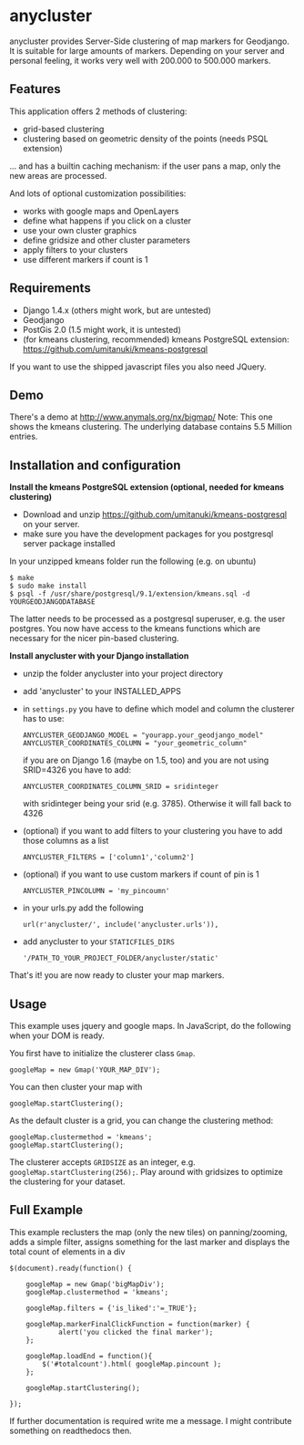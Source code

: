 anycluster
==========

anycluster provides Server-Side clustering of map markers for Geodjango. It is suitable for large amounts of markers. 
Depending on your server and personal feeling, it works very well with 200.000 to 500.000 markers.

Features
--------

This application offers 2 methods of clustering:
- grid-based clustering
- clustering based on geometric density of the points (needs PSQL extension)

... and has a builtin caching mechanism: if the user pans a map, only the new areas are processed.

And lots of optional customization possibilities:
- works with google maps and OpenLayers
- define what happens if you click on a cluster
- use your own cluster graphics
- define gridsize and other cluster parameters
- apply filters to your clusters
- use different markers if count is 1


Requirements
------------

- Django 1.4.x (others might work, but are untested)
- Geodjango
- PostGis 2.0 (1.5 might work, it is untested)
- (for kmeans clustering, recommended) kmeans PostgreSQL extension: https://github.com/umitanuki/kmeans-postgresql

If you want to use the shipped javascript files you also need JQuery.


Demo
----

There's a demo at http://www.anymals.org/nx/bigmap/
Note: This one shows the kmeans clustering. The underlying database contains 5.5 Million entries.


Installation and configuration
------------------------------
__Install the kmeans PostgreSQL extension (optional, needed for kmeans clustering)__
- Download and unzip https://github.com/umitanuki/kmeans-postgresql on your server.
- make sure you have the development packages for you postgresql server package installed

In your unzipped kmeans folder run the following (e.g. on ubuntu)

    $ make
    $ sudo make install
    $ psql -f /usr/share/postgresql/9.1/extension/kmeans.sql -d YOURGEODJANGODATABASE

The latter needs to be processed as a postgresql superuser, e.g. the user postgres.
You now have access to the kmeans functions which are necessary for the nicer pin-based clustering.


__Install anycluster with your Django installation__
- unzip the folder anycluster into your project directory
- add 'anycluster' to your INSTALLED_APPS
- in ``settings.py`` you have to define which model and column the clusterer has to use:

    ``ANYCLUSTER_GEODJANGO_MODEL = "yourapp.your_geodjango_model"``
    ``ANYCLUSTER_COORDINATES_COLUMN = "your_geometric_column"``
    
    if you are on Django 1.6 (maybe on 1.5, too) and you are not using SRID=4326 you have to add:
    
    ``ANYCLUSTER_COORDINATES_COLUMN_SRID = sridinteger``
    
    with sridinteger being your srid (e.g. 3785). Otherwise it will fall back to 4326

- (optional) if you want to add filters to your clustering you have to add those columns as a list

    ``ANYCLUSTER_FILTERS = ['column1','column2']``

- (optional) if you want to use custom markers if count of pin is 1

    ``ANYCLUSTER_PINCOLUMN = 'my_pincoumn'``

- in your urls.py add the following

    ``url(r'anycluster/', include('anycluster.urls')),``
    
- add anycluster to your ``STATICFILES_DIRS``

    ``'/PATH_TO_YOUR_PROJECT_FOLDER/anycluster/static'``


That's it! you are now ready to cluster your map markers.


Usage
-----
This example uses jquery and google maps.
In JavaScript, do the following when your DOM is ready.

You first have to initialize the clusterer class ``Gmap``.
  
    googleMap = new Gmap('YOUR_MAP_DIV');
    
You can then cluster your map with

    googleMap.startClustering();
    
As the default cluster is a grid, you can change the clustering method:

    googleMap.clustermethod = 'kmeans';
    googleMap.startClustering();    
    

The clusterer accepts ``GRIDSIZE`` as an integer, e.g. ``googleMap.startClustering(256);``. Play around with gridsizes to optimize the clustering for your dataset.


Full Example
------------

This example reclusters the map (only the new tiles) on panning/zooming, adds a simple filter, assigns something for the last marker and displays the total count of elements in a div

    $(document).ready(function() {

        googleMap = new Gmap('bigMapDiv');
        googleMap.clustermethod = 'kmeans';
        
        googleMap.filters = {'is_liked':'=_TRUE'};
        
        googleMap.markerFinalClickFunction = function(marker) {
                alert('you clicked the final marker');
        };
        
        googleMap.loadEnd = function(){
    	    $('#totalcount').html( googleMap.pincount );
        };
        
        googleMap.startClustering();
        
    });


If further documentation is required write me a message. I might contribute something on readthedocs then.
